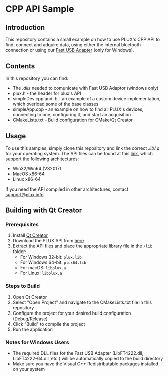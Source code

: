 # CPP API Sample

## Introduction

This repository contains a small example on how to use PLUX's CPP API to find, connect and adquire data, using either the internal bluetooth connection or using our [Fast USB Adapter](https://plux.info/biosignalsplux-accessories/371-fast-usb-data-transfer-cable-for-biosignalsplux-820201514.html) (only for Windows).

## Contents
In this repository you can find:
* The *.dlls* needed to comunicate with Fast USB Adaptor (windows only)
* plux.h - the header for plux's API
* simpleDev.cpp and .h - an example of a custom device implementation, which overload some of the base classes
* simpleApp.cpp - an example on how to find all PLUX's devices, connecting to one, configuring it, and start an acquisition
* CMakeLists.txt - Build configuration for CMake/Qt Creator

## Usage
To use this samples, simply clone this repository and link the correct *.lib/.a* for your operating system.
The API files can be found at this [link](https://downloads.plux.info/apis/PLUX-API-Cpp.zip), which support the following architectures:

* Win32/Win64 (VS2017)
* MacOS x86-64
* Linux x86-64

If you need the API compiled in other architectures, contact <support@plux.info>

## Building with Qt Creator

### Prerequisites
1. Install [Qt Creator](https://www.qt.io/download)
2. Download the PLUX API from [here](https://downloads.plux.info/apis/PLUX-API-Cpp.zip)
3. Extract the API files and place the appropriate library file in the `/lib` folder:
   - For Windows 32-bit: `plux.lib`
   - For Windows 64-bit: `plux64.lib`
   - For macOS: `libplux.a`
   - For Linux: `libplux.a`

### Steps to Build
1. Open Qt Creator
2. Select "Open Project" and navigate to the CMakeLists.txt file in this repository
3. Configure the project for your desired build configuration (Debug/Release)
4. Click "Build" to compile the project
5. Run the application

### Notes for Windows Users
- The required DLL files for the Fast USB Adapter (LibFT4222.dll, LibFT4222-64.dll, etc.) will be automatically copied to the build directory
- Make sure you have the Visual C++ Redistributable packages installed on your system
